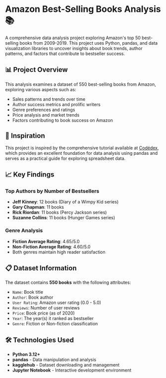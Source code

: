 # Amazon Best-Selling Books Analysis 📚

A comprehensive data analysis project exploring Amazon's top 50 best-selling books from 2009-2019. This project uses Python, pandas, and data visualization libraries to uncover insights about book trends, author patterns, and factors that contribute to bestseller success.

## 📊 Project Overview

This analysis examines a dataset of 550 best-selling books from Amazon, exploring various aspects such as:
- Sales patterns and trends over time
- Author success metrics and prolific writers
- Genre preferences and ratings
- Price analysis and market trends
- Factors contributing to book success on Amazon

## 🎯 Inspiration

This project is inspired by the comprehensive tutorial available at [Codédex](https://www.codedex.io/projects/analyze-spreadsheet-data-with-pandas-chatgpt), which provides an excellent foundation for data analysis using pandas and serves as a practical guide for exploring spreadsheet data.

## 📈 Key Findings

### Top Authors by Number of Bestsellers
- **Jeff Kinney**: 12 books (Diary of a Wimpy Kid series)
- **Gary Chapman**: 11 books 
- **Rick Riordan**: 11 books (Percy Jackson series)
- **Suzanne Collins**: 11 books (Hunger Games series)

### Genre Analysis
- **Fiction Average Rating**: 4.65/5.0
- **Non-Fiction Average Rating**: 4.60/5.0
- Both genres maintain high reader satisfaction

## 📋 Dataset Information

The dataset contains **550 books** with the following attributes:
- `Name`: Book title
- `Author`: Book author
- `User Rating`: Amazon user rating (0.0 - 5.0)
- `Reviews`: Number of user reviews
- `Price`: Book price (as of 2020)
- `Year`: The year(s) it ranked as bestseller
- `Genre`: Fiction or Non-fiction classification

## 🛠️ Technologies Used

- **Python 3.12+**
- **pandas** - Data manipulation and analysis
- **kagglehub** - Dataset downloading and management
- **Jupyter Notebook** - Interactive development environment